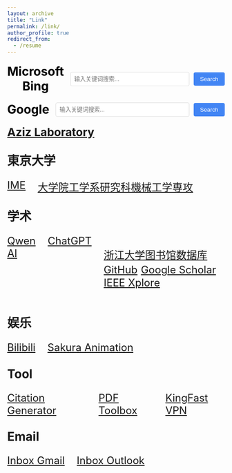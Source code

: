 ```yaml
---
layout: archive
title: "Link"
permalink: /link/
author_profile: true
redirect_from:
  - /resume
---
```


<!-- 固定Bing搜索栏 -->
<div align="center" style="margin: 20px 0;">
  <form action="https://www.bing.com/search" method="get" target="_blank" style="display: flex; align-items: center;">
    <span style="font-size: 28px; font-weight: bold; color: #000000; margin-right: 15px;">Microsoft Bing</span>
    <input type="text" name="q" placeholder="输入关键词搜索..." style="width: 500px; padding: 8px; border: 1px solid #ddd; border-radius: 4px;">
    <input type="submit" value="Search" style="padding: 8px 15px; margin-left: 10px; background-color: #4285F4; color: white; border: none; border-radius: 4px; cursor: pointer;">
  </form>
</div>

<!-- 固定Google搜索栏 -->
<div align="center" style="margin: 20px 0;">
  <form action="https://www.google.com/search" method="get" target="_blank" style="display: flex; align-items: center;">
    <span style="font-size: 28px; font-weight: bold; color: #000000; margin-right: 15px;">Google</span>
    <input type="text" name="q" placeholder="输入关键词搜索..." style="width: 500px; padding: 8px; border: 1px solid #ddd; border-radius: 4px;">
    <input type="submit" value="Search" style="padding: 8px 15px; margin-left: 10px; background-color: #4285F4; color: white; border: none; border-radius: 4px; cursor: pointer;">
  </form>
</div>

**<a href="https://epi.iis.u-tokyo.ac.jp/" target="_blank" rel="noopener noreferrer" style="font-size:26px;">Aziz Laboratory</a>**

## <span style="font-size:28px;">東京大学</span>
<div style="display:flex; gap:28px; font-size:28px; margin:24px 0;">
  <a href="https://www.ime.t.u-tokyo.ac.jp/" target="_blank" rel="noopener noreferrer" style="font-size:24px;">IME</a>
  <a href="https://www2.mech.t.u-tokyo.ac.jp/?lang=ja" target="_blank" rel="noopener noreferrer" style="font-size:24px;">大学院工学系研究科機械工学専攻</a>
</div>

## <span style="font-size:28px;">学术</span>
<div style="display:flex; gap:28px; font-size:28px; margin:24px 0;">
  <a href="https://chat.qwen.ai/" target="_blank" rel="noopener noreferrer" style="font-size:24px;">Qwen AI</a>
  <a href="https://chatgpt.com/" target="_blank" rel="noopener noreferrer" style="font-size:24px;">ChatGPT</a>
  
  <a href="https://libdb.zju.edu.cn/s/lib/libtb/" target="_blank" rel="noopener noreferrer" style="font-size:24px;">浙江大学图书馆数据库</a>
  <a href="https://github.com/" target="_blank" rel="noopener noreferrer" style="font-size:24px;">GitHub</a>
  <a href="https://scholar.google.com/" target="_blank" rel="noopener noreferrer" style="font-size:24px;">Google Scholar</a>
  <a href="https://ieeexplore.ieee.org/Xplore/home.jsp" target="_blank" rel="noopener noreferrer" style="font-size:24px;">IEEE Xplore</a>
</div>

## <span style="font-size:28px;">娱乐</span>
<div style="display:flex; gap:28px; font-size:28px; margin:24px 0;">
  <a href="https://www.bilibili.com/" target="_blank" rel="noopener noreferrer" style="font-size:24px;">Bilibili</a>
  <a href="https://skr.cc/" target="_blank" rel="noopener noreferrer" style="font-size:24px;">Sakura Animation</a>
</div>

## <span style="font-size:28px;">Tool</span>
<div style="display:flex; gap:28px; font-size:28px; margin:24px 0;">
  <a href="https://www.scribbr.com/citation/generator/#user" target="_blank" rel="noopener noreferrer" style="font-size:24px;">Citation Generator</a>
  <a href="https://www.ilovepdf.com/zh-cn" target="_blank" rel="noopener noreferrer" style="font-size:24px;">PDF Toolbox</a>
  <a href="https://kingfast.info/" target="_blank" rel="noopener noreferrer" style="font-size:24px;">KingFast VPN</a>
</div>

## <span style="font-size:28px;">Email</span>
<div style="display:flex; gap:28px; font-size:28px; margin:24px 0;">
  <a href="https://mail.google.com/" target="_blank" rel="noopener noreferrer" style="font-size:24px;">Inbox Gmail</a>
  <a href="https://outlook.live.com/mail/0/" target="_blank" rel="noopener noreferrer" style="font-size:24px;">Inbox Outlook</a>
</div>






